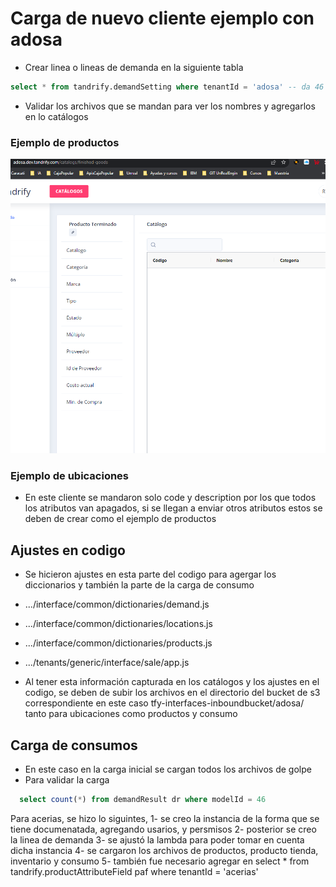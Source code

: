 # Carga de nuevo cliente ejemplo con adosa
- Crear linea o lineas de demanda en la siguiente tabla
```sql
select * from tandrify.demandSetting where tenantId = 'adosa' -- da 46 la cual se usrará para el count y validar que se haya cargado bien la demanda
```

- Validar los archivos que se mandan para ver los nombres y agregarlos en lo catálogos
### Ejemplo de productos

![Alt text](Assets/image.png)

### Ejemplo de ubicaciones
- En este cliente se mandaron solo code y description por los que todos los atributos van apagados, si se llegan a enviar otros atributos estos se deben de crear como el ejemplo de productos

## Ajustes en codigo
- Se hicieron ajustes en esta parte del codigo para agergar los diccionarios y también la parte de la carga de consumo

 - .../interface/common/dictionaries/demand.js  
 - .../interface/common/dictionaries/locations.js    
 - .../interface/common/dictionaries/products.js     
 - .../tenants/generic/interface/sale/app.js  
  
- Al tener esta información capturada en los catálogos y los ajustes en el codigo, se deben de subir los archivos en el directorio del bucket de s3 correspondiente en este caso tfy-interfaces-inboundbucket/adosa/ tanto para ubicaciones como productos y consumo

## Carga de consumos
- En este caso en la carga inicial se cargan todos los archivos de golpe
- Para validar la carga 

```sql
  select count(*) from demandResult dr where modelId = 46
```

Para acerias, se hizo lo siguintes, 
1- se creo la instancia de la forma que se tiene documenatada, agregando usarios, y persmisos 
2- posterior se creo la linea de demanda
3- se ajustó la lambda para poder tomar en cuenta dicha instancia
4- se cargaron los archivos de productos, producto tienda, inventario y consumo
5- también fue necesario agregar en select *
from tandrify.productAttributeField paf 
where tenantId = 'acerias'